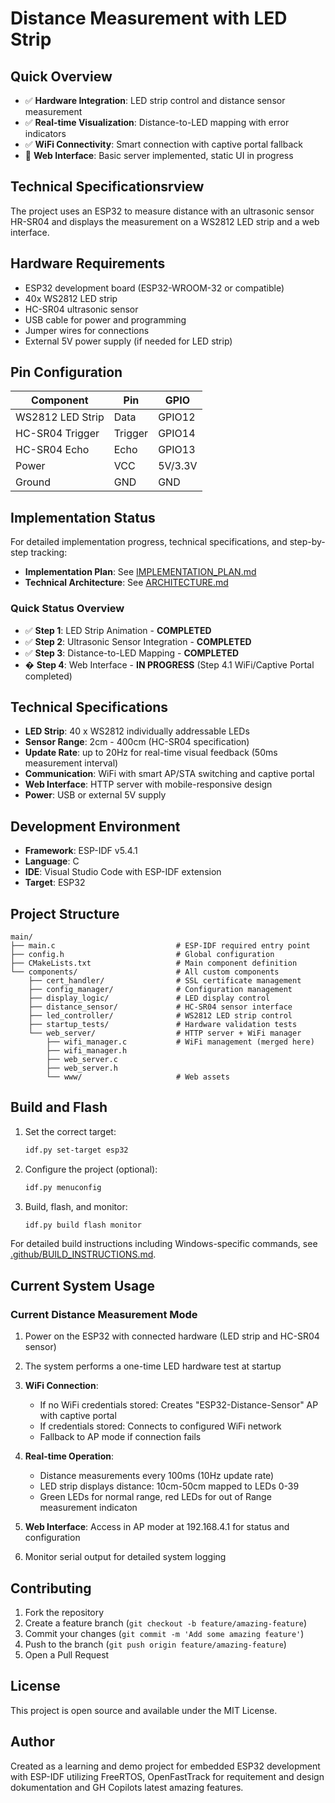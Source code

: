 # Distance Measurement with LED Strip 
## Quick Overview

- ✅ **Hardware Integration**: LED strip control and distance sensor measurement
- ✅ **Real-time Visualization**: Distance-to-LED mapping with error indicators
- ✅ **WiFi Connectivity**: Smart connection with captive portal fallback
- 🔄 **Web Interface**: Basic server implemented, static UI in progress

## Technical Specificationsrview

The project uses an ESP32 to measure distance with an ultrasonic sensor HR-SR04 and displays the measurement on a WS2812 LED strip and a web interface.

## Hardware Requirements

- ESP32 development board (ESP32-WROOM-32 or compatible)
- 40x WS2812 LED strip
- HC-SR04 ultrasonic sensor
- USB cable for power and programming
- Jumper wires for connections
- External 5V power supply (if needed for LED strip)

## Pin Configuration

| Component | Pin | GPIO |
|-----------|-----|------|
| WS2812 LED Strip | Data | GPIO12 |
| HC-SR04 Trigger | Trigger | GPIO14 |
| HC-SR04 Echo | Echo | GPIO13 |
| Power | VCC | 5V/3.3V |
| Ground | GND | GND |

## Implementation Status

For detailed implementation progress, technical specifications, and step-by-step tracking:

- **Implementation Plan**: See [IMPLEMENTATION_PLAN.md](IMPLEMENTATION_PLAN.md)
- **Technical Architecture**: See [ARCHITECTURE.md](ARCHITECTURE.md)

### Quick Status Overview

- ✅ **Step 1**: LED Strip Animation - **COMPLETED**
- ✅ **Step 2**: Ultrasonic Sensor Integration - **COMPLETED**
- ✅ **Step 3**: Distance-to-LED Mapping - **COMPLETED**
- � **Step 4**: Web Interface - **IN PROGRESS** (Step 4.1 WiFi/Captive Portal completed)

## Technical Specifications

- **LED Strip**: 40 x WS2812 individually addressable LEDs
- **Sensor Range**: 2cm - 400cm (HC-SR04 specification)
- **Update Rate**: up to 20Hz for real-time visual feedback (50ms measurement interval)
- **Communication**: WiFi with smart AP/STA switching and captive portal
- **Web Interface**: HTTP server with mobile-responsive design
- **Power**: USB or external 5V supply

## Development Environment

- **Framework**: ESP-IDF v5.4.1
- **Language**: C
- **IDE**: Visual Studio Code with ESP-IDF extension
- **Target**: ESP32

## Project Structure

```
main/
├── main.c                           # ESP-IDF required entry point
├── config.h                         # Global configuration  
├── CMakeLists.txt                   # Main component definition
└── components/                      # All custom components
    ├── cert_handler/                # SSL certificate management
    ├── config_manager/              # Configuration management
    ├── display_logic/               # LED display control
    ├── distance_sensor/             # HC-SR04 sensor interface
    ├── led_controller/              # WS2812 LED strip control
    ├── startup_tests/               # Hardware validation tests
    └── web_server/                  # HTTP server + WiFi manager
        ├── wifi_manager.c           # WiFi management (merged here)
        ├── wifi_manager.h
        ├── web_server.c
        ├── web_server.h
        └── www/                     # Web assets
```

## Build and Flash

1. Set the correct target:

   ```bash
   idf.py set-target esp32
   ```

2. Configure the project (optional):

   ```bash
   idf.py menuconfig
   ```

3. Build, flash, and monitor:

   ```bash
   idf.py build flash monitor
   ```

For detailed build instructions including Windows-specific commands, see [.github/BUILD_INSTRUCTIONS.md](.github/BUILD_INSTRUCTIONS.md).

## Current System Usage

### Current Distance Measurement Mode

1. Power on the ESP32 with connected hardware (LED strip and HC-SR04 sensor)
2. The system performs a one-time LED hardware test at startup
3. **WiFi Connection**:
   - If no WiFi credentials stored: Creates "ESP32-Distance-Sensor" AP with captive portal
   - If credentials stored: Connects to configured WiFi network
   - Fallback to AP mode if connection fails
4. **Real-time Operation**:
   - Distance measurements every 100ms (10Hz update rate)
   - LED strip displays distance: 10cm-50cm mapped to LEDs 0-39
   - Green LEDs for normal range, red LEDs for out of Range measurement indicaton
   
5. **Web Interface**: Access in AP moder at 192.168.4.1 for status and configuration
6. Monitor serial output for detailed system logging

## Contributing

1. Fork the repository
2. Create a feature branch (`git checkout -b feature/amazing-feature`)
3. Commit your changes (`git commit -m 'Add some amazing feature'`)
4. Push to the branch (`git push origin feature/amazing-feature`)
5. Open a Pull Request

## License

This project is open source and available under the MIT License.

## Author

Created as a learning and demo project for embedded ESP32 development with ESP-IDF utilizing FreeRTOS, OpenFastTrack for requitement and design dokumentation and GH Copilots latest amazing features.

